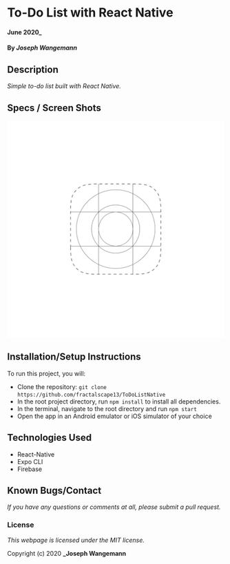 # To-Do List with React Native

#### June 2020_
#### By _**Joseph Wangemann**_

## Description
_Simple to-do list built with React Native._

## Specs / Screen Shots
![Name](./assets/splash.png?raw=true "Desc")

## Installation/Setup Instructions

To run this project, you will:
  * Clone the repository: `git clone https://github.com/fractalscape13/ToDoListNative`
  * In the root project directory, run `npm install` to install all dependencies. 
  * In the terminal, navigate to the root directory and run `npm start`
  * Open the app in an Android emulator or iOS simulator of your choice

## Technologies Used
* React-Native
* Expo CLI
* Firebase

## Known Bugs/Contact

_If you have any questions or comments at all, please submit a pull request._

### License

*This webpage is licensed under the MIT license.*

Copyright (c) 2020 **_Joseph Wangemann**

